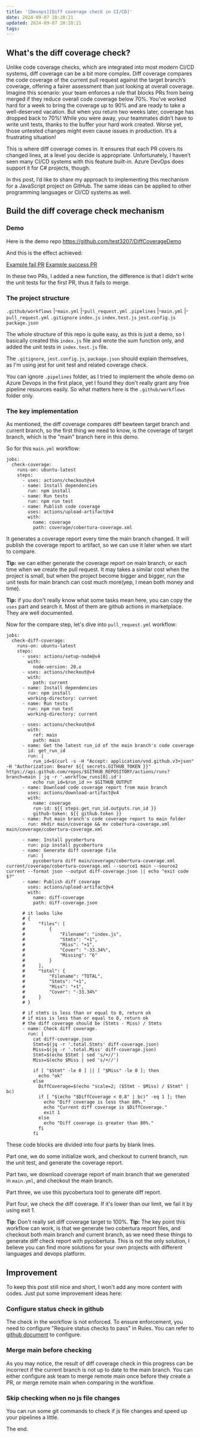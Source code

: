 ```yaml
---
title: '[Devops][Diff coverage check in CI/CD]'
date: 2024-09-07 20:28:21
updated: 2024-09-07 20:28:21
tags:
---
```


## What's the diff coverage check?

Unlike code coverage checks, which are integrated into most modern CI/CD systems, diff coverage can be a bit more complex. Diff coverage compares the code coverage of the current pull request against the target branch’s coverage, offering a fairer assessment than just looking at overall coverage. Imagine this scenario: your team enforces a rule that blocks PRs from being merged if they reduce overall code coverage below 70%. You’ve worked hard for a week to bring the coverage up to 90% and are ready to take a well-deserved vacation. But when you return two weeks later, coverage has dropped back to 70%! While you were away, your teammates didn’t have to write unit tests, thanks to the buffer your hard work created. Worse yet, those untested changes might even cause issues in production. It’s a frustrating situation!

This is where diff coverage comes in. It ensures that each PR covers its changed lines, at a level you decide is appropriate. Unfortunately, I haven’t seen many CI/CD systems with this feature built-in. Azure DevOps does support it for C# projects, though.

In this post, I’d like to share my approach to implementing this mechanism for a JavaScript project on GitHub. The same ideas can be applied to other programming languages or CI/CD systems as well.

## Build the diff coverage check mechanism

### Demo

Here is the demo repo <https://github.com/test3207/DiffCoverageDemo>

And this is the effect achieved:

[Example fail PR](https://github.com/test3207/DiffCoverageDemo/pull/2)
[Example success PR](https://github.com/test3207/DiffCoverageDemo/pull/3)

In these two PRs, I added a new function, the difference is that I didn't write the unit tests for the first PR, thus it fails to merge.

### The project structure

`.github/workflows`
|-`main.yml`
|-`pull_request.yml`
`.pipelines`
|-`main.yml`
|-`pull_request.yml`
`.gitignore`
`index.js`
`index.test.js`
`jest.config.js`
`package.json`

The whole structure of this repo is quite easy, as this is just a demo, so I basically created this `index.js` file and wrote the sum function only, and added the unit tests in `index.test.js` file.

The `.gitignore`, `jest.config.js`, `package.json` should explain themselves, as I'm using jest for unit test and related coverage check.

You can ignore `.pipelines` folder, as I tried to implement the whole demo on Azure Devops in the first place, yet I found they don't really grant any free pipeline resources easily. So what matters here is the `.github/workflows` folder only.

### The key implementation

As mentioned, the diff coverage compares diff bewteen target branch and current branch, so the first thing we need to know, is the coverage of target branch, which is the "main" branch here in this demo.

So for this `main.yml` workflow:

```yaml=
jobs:
  check-coverage:
    runs-on: ubuntu-latest
    steps:
      - uses: actions/checkout@v4
      - name: Install dependencies
        run: npm install
      - name: Run tests
        run: npm run test
      - name: Publish code coverage
        uses: actions/upload-artifact@v4
        with:
          name: coverage
          path: coverage/cobertura-coverage.xml
```

It generates a coverage report every time the main branch changed. It will publish the coverage report to artifact, so we can use it later when we start to compare.

**Tip:** we can either generate the coverage report on main branch, or each time when we create the pull request. It may takes a similar cost when the project is small, but when the project become bigger and bigger, run the unit tests for main branch can cost much more(yep, I mean both money and time).

**Tip:** if you don't really know what some tasks mean here, you can copy the `uses` part and search it. Most of them are github actions in marketplace. They are well documented.

Now for the compare step, let's dive into `pull_request.yml` workflow:

```yaml=
jobs:
  check-diff-coverage:
    runs-on: ubuntu-latest
    steps:
      - uses: actions/setup-node@v4
        with:
          node-version: 20.x
      - uses: actions/checkout@v4
        with:
          path: current
      - name: Install dependencies
        run: npm install
        working-directory: current
      - name: Run tests
        run: npm run test
        working-directory: current

      - uses: actions/checkout@v4
        with:
          ref: main
          path: main
      - name: Get the latest run_id of the main branch's code coverage
        id: get_run_id
        run: |
          run_id=$(curl -s -H "Accept: application/vnd.github.v3+json" -H "Authorization: Bearer ${{ secrets.GITHUB_TOKEN }}" https://api.github.com/repos/$GITHUB_REPOSITORY/actions/runs?branch=main | jq -r '.workflow_runs[0].id')
          echo run_id=$run_id >> $GITHUB_OUTPUT
      - name: Download code coverage report from main branch
        uses: actions/download-artifact@v4
        with:
          name: coverage
          run-id: ${{ steps.get_run_id.outputs.run_id }}
          github-token: ${{ github.token }}
      - name: Put main branch's code coverage report to main folder
        run: mkdir main/coverage && mv cobertura-coverage.xml main/coverage/cobertura-coverage.xml

      - name: Install pycobertura
        run: pip install pycobertura
      - name: Generate diff coverage file
        run: |
          pycobertura diff main/coverage/cobertura-coverage.xml current/coverage/cobertura-coverage.xml --source1 main --source2 current --format json --output diff-coverage.json || echo "exit code $?"
      - name: Publish diff coverage
        uses: actions/upload-artifact@v4
        with:
          name: diff-coverage
          path: diff-coverage.json

      # it looks like
      # {
      #     "files": [
      #         {
      #             "Filename": "index.js",
      #             "Stmts": "+1",
      #             "Miss": "+1",
      #             "Cover": "-33.34%",
      #             "Missing": "6"
      #         }
      #     ],
      #     "total": {
      #         "Filename": "TOTAL",
      #         "Stmts": "+1",
      #         "Miss": "+1",
      #         "Cover": "-33.34%"
      #     }
      # }

      # if stmts is less than or equal to 0, return ok
      # if miss is less than or equal to 0, return ok
      # the diff coverage should be (Stmts - Miss) / Stmts
      - name: Check diff coverage.
        run: |
          cat diff-coverage.json
          Stmt=$(jq -r '.total.Stmts' diff-coverage.json)
          Miss=$(jq -r '.total.Miss' diff-coverage.json)
          Stmt=$(echo $Stmt | sed 's/+//')
          Miss=$(echo $Miss | sed 's/+//')

          if [ "$Stmt" -le 0 ] || [ "$Miss" -le 0 ]; then
            echo "ok"
          else
            DiffCoverage=$(echo "scale=2; ($Stmt - $Miss) / $Stmt" | bc)
            if [ "$(echo "$DiffCoverage < 0.8" | bc)" -eq 1 ]; then
              echo "Diff coverage is less than 80%."
              echo "Current diff coverage is $DiffCoverage."
              exit 1
            else
              echo "Diff coverage is greater than 80%."
            fi
          fi
```

These code blocks are divided into four parts by blank lines.

Part one, we do some initialize work, and checkout to current branch, run the unit test, and generate the coverage report.

Part two, we download coverage report of main branch that we generated in `main.yml`, and checkout the main branch.

Part three, we use this pycobertura tool to generate diff report.

Part four, we check the diff coverage. If it's lower than our limit, we fail it by using exit 1.

**Tip:** Don't really set diff coverage target to 100%.
**Tip:** The key point this workflow can work, is that we generate two cobertura report files, and checkout both main branch and current branch, as we need these things to generate diff check report with pycobertura. This is not the only solution, I believe you can find more solutions for your own projects with different languages and devops platform.

## Improvement

To keep this post still nice and short, I won't add any more content with codes. Just put some improvement ideas here:

### Configure status check in github

The check in the workflow is not enforced. To ensure enforcement, you need to configure "Require status checks to pass" in Rules. You can refer to [github document](https://docs.github.com/en/pull-requests/collaborating-with-pull-requests/collaborating-on-repositories-with-code-quality-features/about-status-checks) to configure.

### Merge main before checking

As you may notice, the result of diff coverage check in this progress can be incorrect if the current branch is not up to date to the main branch. You can either configure ask team to merge remote main once before they create a PR, or merge remote main when comparing in the workflow.

### Skip checking when no js file changes

You can run some git commands to check if js file changes and speed up your pipelines a little.

The end.

